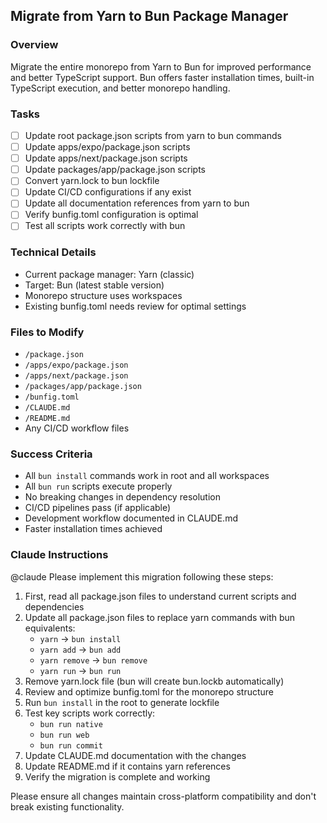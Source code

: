 ## Migrate from Yarn to Bun Package Manager

### Overview
Migrate the entire monorepo from Yarn to Bun for improved performance and better TypeScript support. Bun offers faster installation times, built-in TypeScript execution, and better monorepo handling.

### Tasks
- [ ] Update root package.json scripts from yarn to bun commands
- [ ] Update apps/expo/package.json scripts  
- [ ] Update apps/next/package.json scripts
- [ ] Update packages/app/package.json scripts
- [ ] Convert yarn.lock to bun lockfile
- [ ] Update CI/CD configurations if any exist
- [ ] Update all documentation references from yarn to bun
- [ ] Verify bunfig.toml configuration is optimal
- [ ] Test all scripts work correctly with bun

### Technical Details
- Current package manager: Yarn (classic)
- Target: Bun (latest stable version)
- Monorepo structure uses workspaces
- Existing bunfig.toml needs review for optimal settings

### Files to Modify
- `/package.json`
- `/apps/expo/package.json`
- `/apps/next/package.json`
- `/packages/app/package.json`
- `/bunfig.toml`
- `/CLAUDE.md`
- `/README.md`
- Any CI/CD workflow files

### Success Criteria
- All `bun install` commands work in root and all workspaces
- All `bun run` scripts execute properly
- No breaking changes in dependency resolution
- CI/CD pipelines pass (if applicable)
- Development workflow documented in CLAUDE.md
- Faster installation times achieved

### Claude Instructions
@claude Please implement this migration following these steps:

1. First, read all package.json files to understand current scripts and dependencies
2. Update all package.json files to replace yarn commands with bun equivalents:
   - `yarn` → `bun install`
   - `yarn add` → `bun add`
   - `yarn remove` → `bun remove`
   - `yarn run` → `bun run`
3. Remove yarn.lock file (bun will create bun.lockb automatically)
4. Review and optimize bunfig.toml for the monorepo structure
5. Run `bun install` in the root to generate lockfile
6. Test key scripts work correctly:
   - `bun run native`
   - `bun run web`
   - `bun run commit`
7. Update CLAUDE.md documentation with the changes
8. Update README.md if it contains yarn references
9. Verify the migration is complete and working

Please ensure all changes maintain cross-platform compatibility and don't break existing functionality.